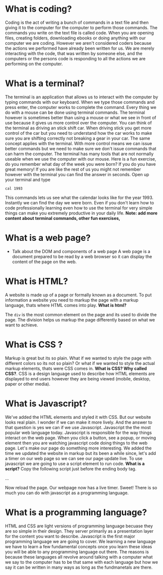 # What is coding?
Coding is the act of writing a bunch of commands in a text file and then giving it to the computer for the computer to perform those commands. The commands you write on the text file is called code. When you are opening files, creating folders, downloading ebooks or doing anything with our computer we are coding. However we aren't considered coders because the actions we performed have already been written for us. We are merely interacting with the code, that was written by someone else, and the computers or the persons code is responding to all the actions we are performing on the computer.

# What is a terminal?
The terminal is an application that allows us to interact with the computer by typing commands with our keyboard. When we type those commands and press enter, the computer works to complete the command. Every thing we do with a mouse can be done using terminal commands. The terminal however is sometimes better than using a mouse or what we see in front of use because it gives us more control over the computer. You can think of the terminal as driving an stick shift car. When driving stick you get more control of the car but you need to understand how the car works to make sure you are shifting correctly not breaking a gear in your car. The same concept applies with the terminal. With more control means we can issue better commands but we need to make sure we don't issue commands that can harm the computer. The terminal has many tools  that are not normally useable when we use the computer with our mouse. Here is a fun exercise, do you remember what day of the week you were born? If you do you have great memory! If you are like the rest of us you might not remember however with the terminal you can find the answer in seconds. Open up your terminal and type

```cal 1993```

This commands lets us see what the calendar looks like for the year 1993. Instantly we can find the day we were born. Even if you don't learn how to code professionally learning even how to use the terminal for very simple things can make you extremely productive in your daily life. **Note: add more content about terminal commands, other fun exercises,**


# What is a web page?
* Talk about the DOM and components of a web page
A web page is a document prepared to be read by a web browser so it can display the content of the page on the web. 


# What is HTML?
A website is made up of a page or formally known as a document. To put information a website you need to 
markup the page with a markup language, thats where HTML comes into play. **What is html?** 

The `div` is the most common element on the page and its used to divide the page. The division helps us markup the page differently based on what we want to achieve. 

# What is CSS ?
Markup is great but its so plain. What if we wanted to style the page with different colors so its not so plain? Or what if we wanted to style the actual markup elements, thats were CSS comes in. **What is CSS? Why called CSS?**. CSS is a design language used to describe how HTML elements are displayed to end users however they are being viewed (mobile, desktop, paper or other media).

# What is Javascript?
We've added the HTML elements and styled it with CSS. But our website looks real plain. I wonder if we can make it more lively. And the answer to that question is yes we can if we use Javascript. Javascript the the most popular web language today. Javascript is responsible for the way things interact on the web page. When you click a button, see a popup, or moving element then you are watching javascript code doing things to the web page. Let's make our page do something more interesting. We added the time we updated the website in markup but its been a while since, let's add a timer on our web page so we can see our page update live. To use javascript we are going to use a script element to run code. **What is a script?** Copy the following script just before the ending body tag.

...

Now reload the page. Our webpage now has a live timer. Sweet! There is so much you can do with javascript as a programming language. 


# What is a programming language?
HTML and CSS are light versions of programming language becuase they are so simple in their design. They server primarily as a presentation layer for the content you want to describe. Javascript is the first major programming language we are going to cover. We learning a new language we have to learn a few fundamental concepts once you learn these ideas you will be able to any programming language out there. The reasons is because these languages all revolve around talking with a computer what we say to the computer has to be that same with each language but how we say it can be written in many ways as long as the fundmanetals are there. 
